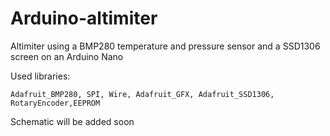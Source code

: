 # Arduino-altimiter
 Altimiter using a BMP280 temperature and pressure sensor and a SSD1306 screen on an Arduino Nano

 Used libraries:
   
    Adafruit_BMP280, SPI, Wire, Adafruit_GFX, Adafruit_SSD1306, RotaryEncoder,EEPROM
    
 Schematic will be added soon
